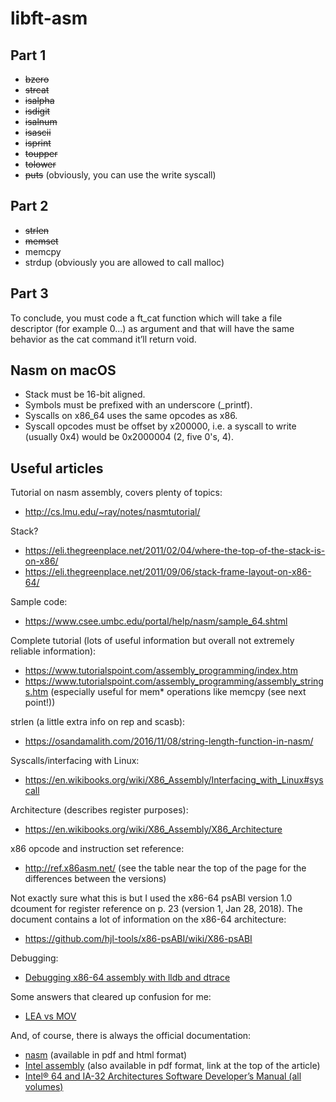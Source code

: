 # libft-asm

## Part 1

- ~~bzero~~
- ~~strcat~~
- ~~isalpha~~
- ~~isdigit~~
- ~~isalnum~~
- ~~isascii~~
- ~~isprint~~
- ~~toupper~~
- ~~tolower~~
- ~~puts~~ (obviously, you can use the write syscall)

## Part 2

- ~~strlen~~
- ~~memset~~
- memcpy
- strdup (obviously you are allowed to call malloc)

## Part 3

To conclude, you must code a ft_cat function which will take a file descriptor (for
example 0...) as argument and that will have the same behavior as the cat command it’ll
return void.


## Nasm on macOS

- Stack must be 16-bit aligned.
- Symbols must be prefixed with an underscore (_printf).
- Syscalls on x86_64 uses the same opcodes as x86.
- Syscall opcodes must be offset by x200000, i.e. a syscall to write (usually 0x4) would be 0x2000004 (2, five 0's, 4).


## Useful articles

Tutorial on nasm assembly, covers plenty of topics:
- <http://cs.lmu.edu/~ray/notes/nasmtutorial/>

Stack?
- <https://eli.thegreenplace.net/2011/02/04/where-the-top-of-the-stack-is-on-x86/>
- <https://eli.thegreenplace.net/2011/09/06/stack-frame-layout-on-x86-64/>

Sample code:
- <https://www.csee.umbc.edu/portal/help/nasm/sample_64.shtml>

Complete tutorial (lots of useful information but overall not extremely reliable information):
- <https://www.tutorialspoint.com/assembly_programming/index.htm>
- <https://www.tutorialspoint.com/assembly_programming/assembly_strings.htm> (especially useful for mem* operations like memcpy (see next point!))

strlen (a little extra info on rep and scasb):
- <https://osandamalith.com/2016/11/08/string-length-function-in-nasm/>

Syscalls/interfacing with Linux:
- <https://en.wikibooks.org/wiki/X86_Assembly/Interfacing_with_Linux#syscall>

Architecture (describes register purposes):
- <https://en.wikibooks.org/wiki/X86_Assembly/X86_Architecture>

x86 opcode and instruction set reference:
- <http://ref.x86asm.net/> (see the table near the top of the page for the differences between the versions)

Not exactly sure what this is but I used the x86-64 psABI version 1.0 dcoument for register reference on p. 23 (version 1, Jan 28, 2018).
The document contains a lot of information on the x86-64 architecture:
- <https://github.com/hjl-tools/x86-psABI/wiki/X86-psABI>

Debugging:
- [Debugging x86-64 assembly with lldb and dtrace](http://nickdesaulniers.github.io/blog/2016/01/20/debugging-x86-64-assembly-with-lldb-and-dtrace/)

Some answers that cleared up confusion for me:
- [LEA vs MOV](https://stackoverflow.com/questions/1699748/what-is-the-difference-between-mov-and-lea>)

And, of course, there is always the official documentation:
- [nasm](https://www.nasm.us/docs.php) (available in pdf and html format)
- [Intel assembly](https://software.intel.com/en-us/articles/introduction-to-x64-assembly) (also available in pdf format, link at the top of the article)
- [Intel® 64 and IA-32 Architectures Software Developer’s Manual (all volumes)](https://software.intel.com/sites/default/files/managed/39/c5/325462-sdm-vol-1-2abcd-3abcd.pdf)
